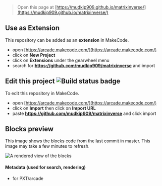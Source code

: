  


> Open this page at [https://mudkip909.github.io/matrixinverse/](https://mudkip909.github.io/matrixinverse/)

## Use as Extension

This repository can be added as an **extension** in MakeCode.

* open [https://arcade.makecode.com/](https://arcade.makecode.com/)
* click on **New Project**
* click on **Extensions** under the gearwheel menu
* search for **https://github.com/mudkip909/matrixinverse** and import

## Edit this project ![Build status badge](https://github.com/mudkip909/matrixinverse/workflows/MakeCode/badge.svg)

To edit this repository in MakeCode.

* open [https://arcade.makecode.com/](https://arcade.makecode.com/)
* click on **Import** then click on **Import URL**
* paste **https://github.com/mudkip909/matrixinverse** and click import

## Blocks preview

This image shows the blocks code from the last commit in master.
This image may take a few minutes to refresh.

![A rendered view of the blocks](https://github.com/mudkip909/matrixinverse/raw/master/.github/makecode/blocks.png)

#### Metadata (used for search, rendering)

* for PXT/arcade
<script src="https://makecode.com/gh-pages-embed.js"></script><script>makeCodeRender("{{ site.makecode.home_url }}", "{{ site.github.owner_name }}/{{ site.github.repository_name }}");</script>
